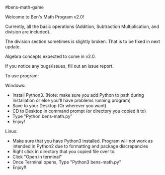 #bens-math-game

Welcome to Ben's Math Program v2.0!

Currently, all the basic operations (Addition, Subtraction Multiplication, and division are included).

The division section sometimes is slightly broken. That is to be fixed in next update.

Algebra concepts expected to come in v2.0.

If you notice any bugs/issues, fill out an issue report.


To use program:

Windows:
- Install Python3. (Note: make sure you add Python to path during Installation or else you'll have problems running program)
- Save to your Desktop (Or wherever you want)
- CD to Desktop in command prompt (or directory you copied it to)
- Type "Python bens-math.py"
- Enjoy!

Linux:
- Make sure that you have Python3 installed. Program will not work as intended in Python2 due to formatting and package discrepancies
- Right click in directory that you copied file over to.
- Click "Open in terminal"
- Once Terminal opens, Type "Python3 bens-math.py"
- Enjoy!!
